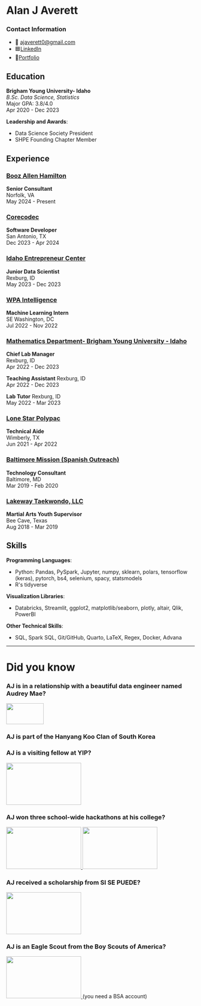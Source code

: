 # Alan J Averett

### Contact Information
- 📧 ajaverett0@gmail.com
- 🟦[LinkedIn](https://linkedin.com/in/ajaverett)
- 📁[Portfolio](https://ajaverett.github.io)

## Education
**Brigham Young University- Idaho**  
*B.Sc. Data Science, Statistics*  
Major GPA: 3.8/4.0  
Apr 2020 - Dec 2023

**Leadership and Awards**:  
- Data Science Society President
- SHPE Founding Chapter Member

## Experience

### [Booz Allen Hamilton](https://www.boozallen.com/)
**Senior Consultant**  
Norfolk, VA  
May 2024 - Present  

### [Corecodec](https://www.corecodec.com/)
**Software Developer**  
San Antonio, TX  
Dec 2023 - Apr 2024  

### [Idaho Entrepreneur Center](https://www.idahoecenter.org/)
**Junior Data Scientist**  
Rexburg, ID  
May 2023 - Dec 2023  

### [WPA Intelligence](https://wpaintel.com/about/)
**Machine Learning Intern**  
SE Washington, DC  
Jul 2022 - Nov 2022  

### [Mathematics Department- Brigham Young University - Idaho](https://byuidatascience.github.io/)
**Chief Lab Manager**  
Rexburg, ID  
Apr 2022 - Dec 2023  

**Teaching Assistant**
Rexburg, ID  
Apr 2022 - Dec 2023

**Lab Tutor**
Rexburg, ID  
May 2022 - Mar 2023

### [Lone Star Polypac](https://lspoly.com)
**Technical Aide**  
Wimberly, TX  
Jun 2021 - Apr 2022

### [Baltimore Mission (Spanish Outreach)](https://www.facebook.com/BaltimoreMission/)
**Technology Consultant**  
Baltimore, MD  
Mar 2019 - Feb 2020


### [Lakeway Taekwondo, LLC](https://lakewaytkd.com/)
**Martial Arts Youth Supervisor**  
Bee Cave, Texas  
Aug 2018 - Mar 2019 

## Skills
**Programming Languages**:  
- Python: Pandas, PySpark, Jupyter, numpy, sklearn, polars, tensorflow (keras), pytorch, bs4, selenium, spacy, statsmodels  
- R's tidyverse  

**Visualization Libraries**:  
- Databricks, Streamlit, ggplot2, matplotlib/seaborn, plotly, altair, Qlik, PowerBI  

**Other Technical Skills**:  
- SQL, Spark SQL, Git/GitHub, Quarto, LaTeX, Regex, Docker, Advana

---

# Did you know

### AJ is in a relationship with a beautiful data engineer named Audrey Mae?

<a href="https://www.youtube.com/watch?v=8qz3B9z03tA">
    <img src="https://img.youtube.com/vi/8qz3B9z03tA/0.jpg" width="100" height="56" />
</a>

### AJ is part of the Hanyang Koo Clan of South Korea

### AJ is a visiting fellow at YIP?

<a href="https://yipinstitute.org/people/aj-averett">
    <img src="https://cdn.prod.website-files.com/6580bf6203485cf15c72a475/65935201d0c4400af2bee5f6_yipgraphmain.jpg" width="200" height="112" />
</a>

### AJ won three school-wide hackathons at his college?

<a href="https://www.idahostatejournal.com/community/byu-idaho-students-draw-inspiration-from-the-life-of-a-prophet/article_65858fd6-f59c-11ed-85fb-4f37e9813ae6.html">
    <img src="https://bloximages.chicago2.vip.townnews.com/idahostatejournal.com/content/tncms/assets/v3/editorial/d/b3/db315666-f59c-11ed-9c0c-77c1540fb539/6466590133239.image.png" width="200" height="112" />
</a>

<a href="https://byuiscroll.org/hackathon-advancing-technology-through-student-energy/">
    <img src="https://byuiscroll.org/wp-content/uploads/2023/11/People-waiting-for-award-annoucements-1280x640.png" width="200" height="112" />
</a>

### AJ received a scholarship from SI SE PUEDE?

<a href="https://www.linkedin.com/feed/update/urn:li:activity:7173749036003389441/">
    <img src="https://sisepuedescholarship.com/wp-content/uploads/2023/10/Foundation-Logo-Blue.png" width="200" height="112" />
</a>

### AJ is an Eagle Scout from the Boy Scouts of America?

<a href="https://directory.scouting.org/alumni-profile/2E081471-886E-470C-92C7-452B186AA927/alumni-search">
    <img src="https://encrypted-tbn0.gstatic.com/images?q=tbn:ANd9GcSBR_3dO9jAjHIyfHTFD3qGuv8z59ZoghjVMA&s" width="200" height="112" />
</a>
(you need a BSA account)
